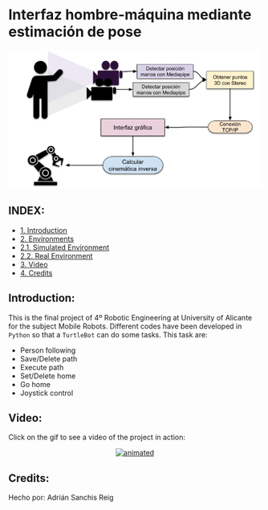 # Interfaz hombre-máquina mediante estimación de pose
<p align="center">
  <img src="doc/Pipeline.jpg" alt="animated"/>
</p>

## INDEX:
  
  - [1. Introduction](#p1)
  - [2. Environments](#p2)  
  - [2.1. Simulated Environment](#p2.1) 
  - [2.2. Real Environment](#p2.2)  
  - [3. Video](#p3)  
  - [4. Credits](#p4)  

## Introduction: <a name="p1"/>

This is the final project of 4º Robotic Engineering at University of Alicante for the subject Mobile Robots. Different codes have been developed in `Python` so that a `TurtleBot` can do some tasks. This task are:

  - Person following
  - Save/Delete path
  - Execute path
  - Set/Delete home
  - Go home
  - Joystick control

## Video: <a name="p3"/>

Click on the gif to see a video of the project in action:

<p align="center">
  <a href="[https://youtu.be/j-LswYOt--s](https://www.youtube.com/watch?v=e_8cTOLwNLA)">
    <img src="doc/clip.gif" alt="animated"/>
  </a>
</p>

## Credits: <a name="p4"/>
Hecho por: Adrián Sanchis Reig
